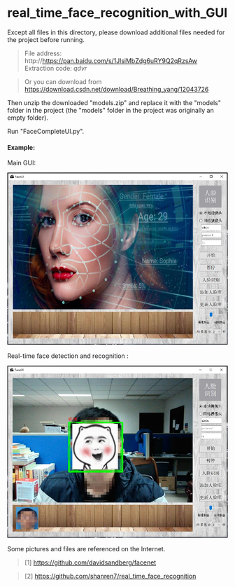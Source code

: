 # real_time_face_recognition_with_GUI

Except all files in this directory, please download additional files needed for the project before running. 

> File address: http://https://pan.baidu.com/s/1JlsiMbZdg6uRY9Q2qRzsAw     Extraction code: *qdvr*

> Or you can download from https://download.csdn.net/download/Breathing_yang/12043726

Then unzip the downloaded "models.zip" and replace it with the "models" folder in the project (the "models" folder in the project was originally an empty folder).

Run "FaceCompleteUI.py".

#### Example:

Main GUI:

<img src="./UI_images/FaceUI.jpg" alt="FaceUI" style="zoom:67%;" />

Real-time face detection and recognition :

<img src="./UI_images/faceRecog.jpg" alt="faceRecog" style="zoom:67%;" />

Some pictures and files are referenced on the Internet.

> [1] https://github.com/davidsandberg/facenet

> [2] https://github.com/shanren7/real_time_face_recognition
